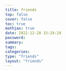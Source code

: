 ```yaml
---
title: friends
top: false
cover: false
toc: true
mathjax: true
date: 2022-12-28 15:24:24
password:
summary:
tags:
categories:
type: "friends"
layout: "friends"
---
```

